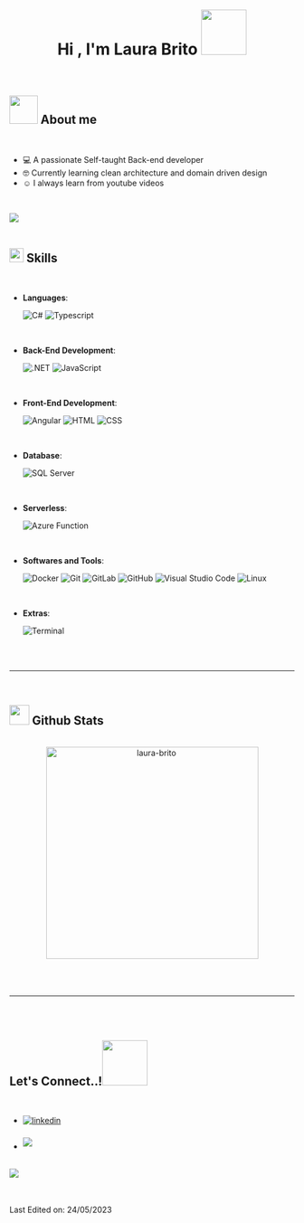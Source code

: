 
<h1 align="center"><b>Hi , I'm Laura Brito </b><img src="https://media.giphy.com/media/hqU2KkjW5bE2v2Z7Q2/giphy.gif" width="80"></h1>



<br>


	
## <picture><img src="https://media0.giphy.com/media/v1.Y2lkPTc5MGI3NjExODdiMzFmNGMyYTJiZmQzMGFkZGQwODc3NzY3NjIwYjBiMWY5NGM3OSZlcD12MV9pbnRlcm5hbF9naWZzX2dpZklkJmN0PXM/BNbm4jKFVC31dYUaoh/giphy.gif" width=50px></picture> **About me**

<br>

- :computer: A passionate Self-taught Back-end developer
- :nerd_face: Currently learning clean architecture and domain driven design
- :relaxed: I always learn from youtube videos

<br>

<img src="https://user-images.githubusercontent.com/73097560/115834477-dbab4500-a447-11eb-908a-139a6edaec5c.gif"><br><br>

## <img src="https://media2.giphy.com/media/QssGEmpkyEOhBCb7e1/giphy.gif?cid=ecf05e47a0n3gi1bfqntqmob8g9aid1oyj2wr3ds3mg700bl&rid=giphy.gif" width ="25"><b> Skills</b>
<br>

<p align="center">

- **Languages**:
    
    ![C#](https://img.shields.io/badge/C%23-239120?style=for-the-badge&logo=c-sharp&logoColor=white)
    ![Typescript](https://img.shields.io/badge/TypeScript-007ACC?style=for-the-badge&logo=typescript&logoColor=white)

<br>   
    
- **Back-End Development**:

   ![.NET](https://img.shields.io/badge/.NET-5C2D91?style=for-the-badge&logo=.net&logoColor=white)
   ![JavaScript](https://img.shields.io/badge/JavaScript%20-%23F7DF1E.svg?style=for-the-badge&logo=javascript&logoColor=black)

<br>
  
- **Front-End Development**:

   ![Angular](https://img.shields.io/badge/Angular-DD0031?style=for-the-badge&logo=angular&logoColor=white)
   ![HTML](https://img.shields.io/badge/HTML-239120?style=for-the-badge&logo=html5&logoColor=white)
   ![CSS](https://img.shields.io/badge/CSS-239120?&style=for-the-badge&logo=css3&logoColor=white)

<br>
  
- **Database**:

   ![SQL Server](https://img.shields.io/badge/Microsoft%20SQL%20Server-CC2927?style=for-the-badge&logo=microsoft%20sql%20server&logoColor=white)
  
<br>

- **Serverless**:

    ![Azure Function](https://img.shields.io/badge/Azure_Functions-0062AD?style=for-the-badge&logo=azure-functions&logoColor=white)
    
<br>

- **Softwares and Tools**:
  
    ![Docker](https://img.shields.io/badge/Docker-2496ED?style=for-the-badge&logo=Docker&logoColor=white)
    ![Git](https://img.shields.io/badge/git-%23F05033.svg?style=for-the-badge&logo=git&logoColor=white)
    ![GitLab](https://img.shields.io/badge/GitLab-330F63?style=for-the-badge&logo=gitlab&logoColor=white)
    ![GitHub](https://img.shields.io/badge/github-%23121011.svg?style=for-the-badge&logo=github&logoColor=white)
    ![Visual Studio Code](https://img.shields.io/badge/Visual%20Studio%20Code-0078d7.svg?style=for-the-badge&logo=visual-studio-code&logoColor=white)
    ![Linux](https://img.shields.io/badge/Linux-FCC624?style=for-the-badge&logo=linux&logoColor=black) 

<br>

- **Extras**:

    ![Terminal](https://img.shields.io/badge/Terminal-%23054020?style=for-the-badge&logo=gnu-bash&logoColor=white)

</p>

<br>
<br>

-----

<br>


## <img src="https://media.giphy.com/media/iY8CRBdQXODJSCERIr/giphy.gif" width="35"><b> Github Stats </b>
<br>

<div align="center">

<a href="https://github.com/laura-brito/">
  <img src="https://github-readme-stats.vercel.app/api/top-langs?username=laura-brito&show_icons=true&locale=en&layout=compact&line_height=20&title_color=7A7ADB&icon_color=2234AE&text_color=D3D3D3&bg_color=0,000000,130F40" width="375"  alt="laura-brito"/>

</a>
</div>

<br>
<br>
<br>

-----

<br>
<br>

## <b> Let's Connect..!</b><img src="https://github.com/0xLauraBrito/0xAbdulKhalid/raw/main/assets/mdImages/handshake.gif" width ="80">
<br>
<div align='left'>

<ul>

<li>
<a href="https://linkedin.com/in/laura-brito-b12889149/" target="_blank">
<img src="https://img.shields.io/badge/linkedin:  laurabrito-%2300acee.svg?color=405DE6&style=for-the-badge&logo=linkedin&logoColor=white" alt=linkedin style="margin-bottom: 5px;"/>
</a>
</li>

<br>

<li>
<a href="mailto:laurabritolisboa@gmail.com" target="_blank">
<img src="https://img.shields.io/badge/gmail:  laurabrito-%23EA4335.svg?style=for-the-badge&logo=gmail&logoColor=white" t=mail style="margin-bottom: 5px;" />
</a>
</li>
	
</ul>
</div>

<br>
<img src="https://user-images.githubusercontent.com/73097560/115834477-dbab4500-a447-11eb-908a-139a6edaec5c.gif">
<br>
<br>
<br>


Last Edited on: 24/05/2023
